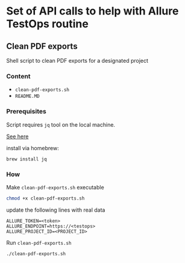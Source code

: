 # Set of API calls to help with Allure TestOps routine

## Clean PDF exports

Shell script to clean PDF exports for a designated project

### Content

- `clean-pdf-exports.sh`
- `README.MD`

### Prerequisites

Script requires `jq` tool on the local machine. 

[See here](https://stedolan.github.io/jq/)

install via homebrew:

```shell
brew install jq
```

### How

Make `clean-pdf-exports.sh` executable

```bash
chmod +x clean-pdf-exports.sh 
```

update the following lines with real data

```shell
ALLURE_TOKEN=<token>
ALLURE_ENDPOINT=https://<testops>
ALLURE_PROJECT_ID=<PROJECT_ID>
```

Run `clean-pdf-exports.sh`

```bash
./clean-pdf-exports.sh
```
